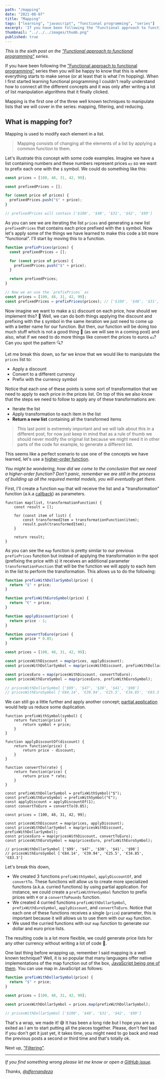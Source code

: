 ```yaml
---
path: "/mapping"
date: "2021-08-07"
title: "Mapping"
tags: ["learning", "javascript", "functional programming", "series"]
excerpt: 'If you have been following the "Functional approach to functional programming" series then you will be happy to know that this is where everything starts to make sense (or at least that is what I''m hopping).'
thumbnail: "../../../images/thumb.png"
published: true
---
```


_This is the sixth post on the ["Functional approach to functional programming"](/functional-approach-to-functional-programming) series._

If you have been following the ["Functional approach to functional programming"](/functional-approach-to-functional-programming) series then you will be happy to know that this is where everything starts to make sense (or at least that is what I'm hopping). When I first started learning functional programming I couldn't really understand how to connect all the different concepts and it was only after writing a lot of list manipulation algorithms that it finally clicked.

Mapping is the first one of the three well known techniques to manipulate lists that we will cover in the series: mapping, filtering, and reducing.

## What is mapping for?

Mapping is used to modify each element in a list.

> Mapping consists of changing all the elements of a list by applying a common function to them.

Let's illustrate this concept with some code examples. Imagine we have a list containing numbers and these numbers represent prices 💵 so we want to prefix each one with the `$` symbol. We could do something like this:

```js
const prices = [100, 48, 31, 42, 99];

const prefixedPrices = [];

for (const price of prices) {
  prefixedPrices.push("$" + price);
}

// prefixedPrices will contain ['$100', '$48', '$31', '$42', '$99']
```

As you can see we are iterating the list `prices` and generating a new list `prefixedPrices` that contains each price prefixed with the `$` symbol. Now let's apply some of the things we have learned to make this code a bit more "functional". I'll start by moving this to a function.

```js
function prefixPrices(prices) {
  const prefixedPrices = [];

  for (const price of prices) {
    prefixedPrices.push("$" + price);
  }

  return prefixedPrices;
}

// Now we an use the `prefixPrices` as
const prices = [100, 48, 31, 42, 99];
const prefixedPrices = prefixPrices(prices); // ['$100', '$48', '$31', '$42', '$99']
```

Now imagine we want to make a `$1` discount on each price, how should we implement this? 🤔 Well, we can do both things applying the discount and prefixing with the `$` symbol in the same iteration we just need to come up with a better name for our function.
But then, our function will be doing too much stuff which is not a good thing 🚫 (as we will see in a coming post) and also, what if we need to do more things like convert the prices to euros 💶? Can you spot the pattern 🔍?

Let me break this down, so far we know that we would like to manipulate the `prices` list to:

- Apply a discount
- Convert to a different currency
- Prefix with the currency symbol

Notice that each one of these points is some sort of transformation that we need to apply to each price in the prices list.
On top of this we also know that the steps we need to follow to apply any of these transformations are:

- Iterate the list
- Apply transformation to each item in the list
- **Return a new list** containing all the transformed items

> This last point is extremely important and we will talk about this in a different post, for now just keep in mind that as a rule of thumb we should never modify the original list because we might need it in other parts of the code for example, to generate a different list.

This seems like a perfect scenario to use one of the concepts we have learned, let's use a [higher-order function](/functions-as-values).

_You might be wondering, how did we come to the conclusion that we need a higher-order function? Don't panic, remember we are still in the process of building up all the required mental models, you will eventually get there._

First, I'll create a function `map` that will receive the list and a "transformation" function (a.k.a [callback](/functions-as-values)) as parameters.

```js{5}
function map(list, transformationFunction) {
    const result = [];

    for (const item of list) {
        const transformedItem = transformationFunction(item);
        result.push(transformedItem);
    }

    return result;
}
```

As you can see the `map` function is pretty similar to our previous `prefixPrices` function but instead of applying the transformation in the spot (prefixing the price with `$`) it receives an additional parameter `transformationFunction` that will be the function we will apply to each item in the list to perform the transformation. This allows us to do the following:

```js
function prefixWithDollarSymbol(price) {
  return "$" + price;
}

function prefixWithEuroSymbol(price) {
  return "€" + price;
}

function applyDiscount(price) {
  return price - 1;
}

function convertToEuro(price) {
  return price * 0.85;
}

const prices = [100, 48, 31, 42, 99];

const pricesWithDiscount = map(prices, applyDiscount);
const pricesWithDollarSymbol = map(pricesWithDiscount, prefixWithDollarSymbol);

const pricesEuro = map(pricesWithDiscount, convertToEuro);
const pricesWithEuroSymbol = map(pricesEuro, prefixWithEuroSymbol);

// pricesWithDollarSymbol ['$99', '$47', '$30', '$41', '$98']
// pricesWithEuroSymbol ['€84.14', '€39.94', '€25.5', '€34.85', '€83.3']
```

We can still go a little further and apply another concept; [partial application](/specialized-functions) would help us reduce some duplication.

```js{1-5, 7-11, 13-17, 19-22}
function prefixWithSymbol(symbol) {
    return function(price) {
        return symbol + price;
    }
}

function applyDiscountOf(discount) {
    return function(price) {
        return price - discount;
    }
}

function convertTo(rate) {
    return function(price) {
        return price * rate;
    }
}

const prefixWithDollarSymbol = prefixWithSymbol("$");
const prefixWithEuroSymbol = prefixWithSymbol("€");
const applyDiscount = applyDiscountOf(1);
const convertToEuro = convertTo(0.85);

const prices = [100, 48, 31, 42, 99];

const pricesWithDiscount = map(prices, applyDiscount);
const pricesWithDollarSymbol = map(pricesWithDiscount, prefixWithDollarSymbol);
const pricesEuro = map(pricesWithDiscount, convertToEuro);
const pricesWithEuroSymbol = map(pricesEuro, prefixWithEuroSymbol);

// pricesWithDollarSymbol ['$99', '$47', '$30', '$41', '$98']
// pricesWithEuroSymbol ['€84.14', '€39.94', '€25.5', '€34.85', '€83.3']
```

Let's break this down,

- We created 3 functions `prefixWithSymbol`, `applyDiscountOf`, and `convertTo`. These functions will allow us to create more specialized functions (a.k.a. curried functions) by using partial application. For instance, we could create a `prefixWithYenSymbol` function to prefix prices with `¥` or a `convertToPounds` function.
- We created 4 curried functions `prefixWithDollarSymbol`, `prefixWithEuroSymbol`, `applyDiscount`, and `convertToEuro`. Notice that each one of these functions receives a single (`price`) parameter, this is important because it will allows us to use them with our `map` function.
- We used the curried functions with our `map` function to generate our dollar and euro price lists.

The resulting code is a lot more flexible, we could generate price lists for any other currency without writing a lot of code 🥳.

One last thing before wrapping up, remember I said mapping is a well known technique? Well, it is so popular that many languages offer native implementations of the map function out of the box, [JavaScript being one of them](https://developer.mozilla.org/en-US/docs/Web/JavaScript/Reference/Global_Objects/Array/map). You can use map in JavaScript as follows:

```js
function prefixWithDollarSymbol(price) {
  return "$" + price;
}

const prices = [100, 48, 31, 42, 99];

const pricesWithDollarSymbol = prices.map(prefixWithDollarSymbol);

// pricesWithDollarSymbol ['$100', '$48', '$31', '$42', '$99']
```

That's a wrap, we made it! 😅 It has been a long ride but I hope you are as exited as I am to start putting all the pieces together. Please, don't feel bad if you don't get it just yet, it takes time, you might need to go back and read the previous posts a second or third time and that's totally ok.

Next up, ["Filtering"](/filtering).

---

_If you find something wrong please let me know or open a [GitHub issue](https://github.com/dfernandeza/danifdz/issues)._

_Thanks, [@dfernandeza](https://twitter.com/dfernandeza)_

